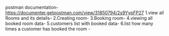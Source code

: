  postman documentation- https://documenter.getpostman.com/view/31850794/2s9YypFP27
 1.view all Rooms and its details-
 2.Creating room-
 3.Booking room-
 4.viewing all booked room data-
 5.customers list with booked data-
 6.list how many times a customer has booked the room -